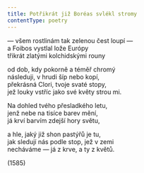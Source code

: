 ```yaml
---
title: Potřikrát již Boréas svlékl stromy
contentType: poetry
---
```


<section>

— všem rostlinám tak zelenou čest loupí —  
a Foibos vystlal lože Európy  
třikrát zlatými kolchidskými rouny

od dob, kdy pokorně a téměř chromý  
následuji, v hrudi šíp nebo kopí,  
překrásná Clori, tvoje svaté stopy,  
jež louky vstříc jako své květy strou mi.

Na dohled tvého přesladkého letu,  
jenž nebe na tisíce barev mění,  
já krví barvím zdejší hory světu,

a hle, jaký již shon pastýřů je tu,  
jak sledují nás podle stop, jež v zemi  
necháváme — já z krve, a ty z květů.

(1585)

</section>
